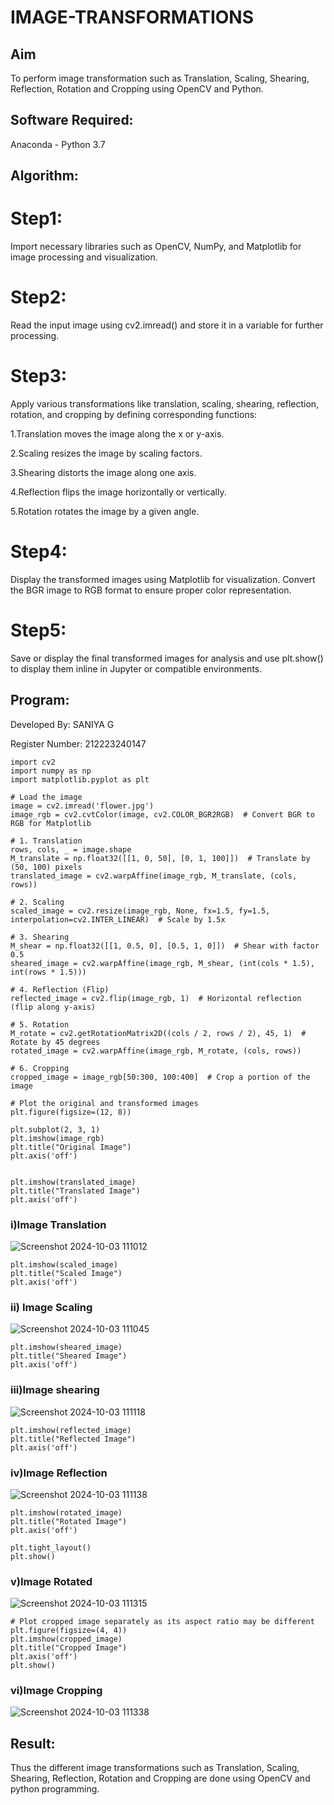 # IMAGE-TRANSFORMATIONS


## Aim
To perform image transformation such as Translation, Scaling, Shearing, Reflection, Rotation and Cropping using OpenCV and Python.

## Software Required:
Anaconda - Python 3.7

## Algorithm:
# Step1:
Import necessary libraries such as OpenCV, NumPy, and Matplotlib for image processing and visualization.

# Step2:
Read the input image using cv2.imread() and store it in a variable for further processing.

# Step3:
Apply various transformations like translation, scaling, shearing, reflection, rotation, and cropping by defining corresponding functions:

1.Translation moves the image along the x or y-axis.

2.Scaling resizes the image by scaling factors.

3.Shearing distorts the image along one axis.

4.Reflection flips the image horizontally or vertically.

5.Rotation rotates the image by a given angle.

# Step4:
Display the transformed images using Matplotlib for visualization. Convert the BGR image to RGB format to ensure proper color representation.

# Step5:
Save or display the final transformed images for analysis and use plt.show() to display them inline in Jupyter or compatible environments.
## Program:

Developed By: SANIYA G

Register Number: 212223240147
```
import cv2
import numpy as np
import matplotlib.pyplot as plt

# Load the image
image = cv2.imread('flower.jpg')
image_rgb = cv2.cvtColor(image, cv2.COLOR_BGR2RGB)  # Convert BGR to RGB for Matplotlib

# 1. Translation
rows, cols, _ = image.shape
M_translate = np.float32([[1, 0, 50], [0, 1, 100]])  # Translate by (50, 100) pixels
translated_image = cv2.warpAffine(image_rgb, M_translate, (cols, rows))

# 2. Scaling
scaled_image = cv2.resize(image_rgb, None, fx=1.5, fy=1.5, interpolation=cv2.INTER_LINEAR)  # Scale by 1.5x

# 3. Shearing
M_shear = np.float32([[1, 0.5, 0], [0.5, 1, 0]])  # Shear with factor 0.5
sheared_image = cv2.warpAffine(image_rgb, M_shear, (int(cols * 1.5), int(rows * 1.5)))

# 4. Reflection (Flip)
reflected_image = cv2.flip(image_rgb, 1)  # Horizontal reflection (flip along y-axis)

# 5. Rotation
M_rotate = cv2.getRotationMatrix2D((cols / 2, rows / 2), 45, 1)  # Rotate by 45 degrees
rotated_image = cv2.warpAffine(image_rgb, M_rotate, (cols, rows))

# 6. Cropping
cropped_image = image_rgb[50:300, 100:400]  # Crop a portion of the image

# Plot the original and transformed images
plt.figure(figsize=(12, 8))

plt.subplot(2, 3, 1)
plt.imshow(image_rgb)
plt.title("Original Image")
plt.axis('off')
```
```

plt.imshow(translated_image)
plt.title("Translated Image")
plt.axis('off')
```
### i)Image Translation
![Screenshot 2024-10-03 111012](https://github.com/user-attachments/assets/87be2fdc-63df-4003-b153-b13e3b52db34)


```
plt.imshow(scaled_image)
plt.title("Scaled Image")
plt.axis('off')
```
### ii) Image Scaling
![Screenshot 2024-10-03 111045](https://github.com/user-attachments/assets/31aba4a9-ffde-46c7-b59f-befbb38cf3f2)

```
plt.imshow(sheared_image)
plt.title("Sheared Image")
plt.axis('off')
```
### iii)Image shearing

![Screenshot 2024-10-03 111118](https://github.com/user-attachments/assets/5f294ec5-be27-4b5c-beb5-f7a4a947161f)


```
plt.imshow(reflected_image)
plt.title("Reflected Image")
plt.axis('off')
```
### iv)Image Reflection

![Screenshot 2024-10-03 111138](https://github.com/user-attachments/assets/4515f932-f67e-416d-89af-55de932b8f6b)

```
plt.imshow(rotated_image)
plt.title("Rotated Image")
plt.axis('off')

plt.tight_layout()
plt.show()
```
### v)Image Rotated
![Screenshot 2024-10-03 111315](https://github.com/user-attachments/assets/380dea39-157a-473d-80f2-da2cf8316b60)


```
# Plot cropped image separately as its aspect ratio may be different
plt.figure(figsize=(4, 4))
plt.imshow(cropped_image)
plt.title("Cropped Image")
plt.axis('off')
plt.show()

```
### vi)Image Cropping

![Screenshot 2024-10-03 111338](https://github.com/user-attachments/assets/318332ab-d8b8-4766-b438-c58786339a2c)

## Result: 

Thus the different image transformations such as Translation, Scaling, Shearing, Reflection, Rotation and Cropping are done using OpenCV and python programming.
